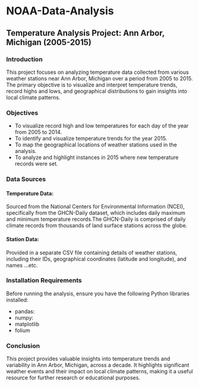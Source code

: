 # NOAA-Data-Analysis
## Temperature Analysis Project: Ann Arbor, Michigan (2005-2015)
### Introduction
This project focuses on analyzing temperature data collected from various weather stations near Ann Arbor, Michigan over a period from 2005 to 2015. The primary objective is to visualize and interpret temperature trends, record highs and lows, and geographical distributions to gain insights into local climate patterns.
### Objectives
* To visualize record high and low temperatures for each day of the year from 2005 to 2014.
* To identify and visualize temperature trends for the year 2015.
* To map the geographical locations of weather stations used in the analysis.
* To analyze and highlight instances in 2015 where new temperature records were set.
### Data Sources
   #### Temperature Data:
  Sourced from the National Centers for Environmental Information (NCEI), specifically from the GHCN-Daily dataset, which includes daily maximum and minimum temperature records.The GHCN-Daily is comprised of daily climate records from thousands of land surface stations across the globe.
   ####  Station Data:
   Provided in a separate CSV file containing details of weather stations, including their IDs, geographical coordinates (latitude and longitude), and names ...etc.
###  Installation Requirements
Before running the analysis, ensure you have the following Python libraries installed:
  * pandas: 
  * numpy: 
  * matplotlib
  * folium
  ### Conclusion
  This project provides valuable insights into temperature trends and variability in Ann Arbor, Michigan, across a decade. It highlights significant weather events and their impact on local climate patterns, making it a useful resource for further research or educational purposes.  

